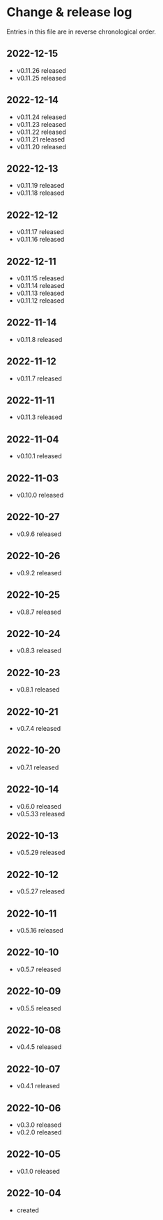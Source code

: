 # Change & release log

Entries in this file are in reverse chronological order.

## 2022-12-15

* v0.11.26 released
* v0.11.25 released

## 2022-12-14

* v0.11.24 released
* v0.11.23 released
* v0.11.22 released
* v0.11.21 released
* v0.11.20 released

## 2022-12-13

* v0.11.19 released
* v0.11.18 released

## 2022-12-12

* v0.11.17 released
* v0.11.16 released

## 2022-12-11

* v0.11.15 released
* v0.11.14 released
* v0.11.13 released
* v0.11.12 released

## 2022-11-14

* v0.11.8 released

## 2022-11-12

* v0.11.7 released

## 2022-11-11

* v0.11.3 released

## 2022-11-04

* v0.10.1 released

## 2022-11-03

* v0.10.0 released

## 2022-10-27

* v0.9.6 released

## 2022-10-26

* v0.9.2 released

## 2022-10-25

* v0.8.7 released

## 2022-10-24

* v0.8.3 released

## 2022-10-23

* v0.8.1 released

## 2022-10-21

* v0.7.4 released

## 2022-10-20

* v0.7.1 released

## 2022-10-14

* v0.6.0 released
* v0.5.33 released

## 2022-10-13

* v0.5.29 released

## 2022-10-12

* v0.5.27 released

## 2022-10-11

* v0.5.16 released

## 2022-10-10

* v0.5.7 released

## 2022-10-09

* v0.5.5 released

## 2022-10-08

* v0.4.5 released

## 2022-10-07

* v0.4.1 released

## 2022-10-06

* v0.3.0 released
* v0.2.0 released

## 2022-10-05

* v0.1.0 released

## 2022-10-04

* created

